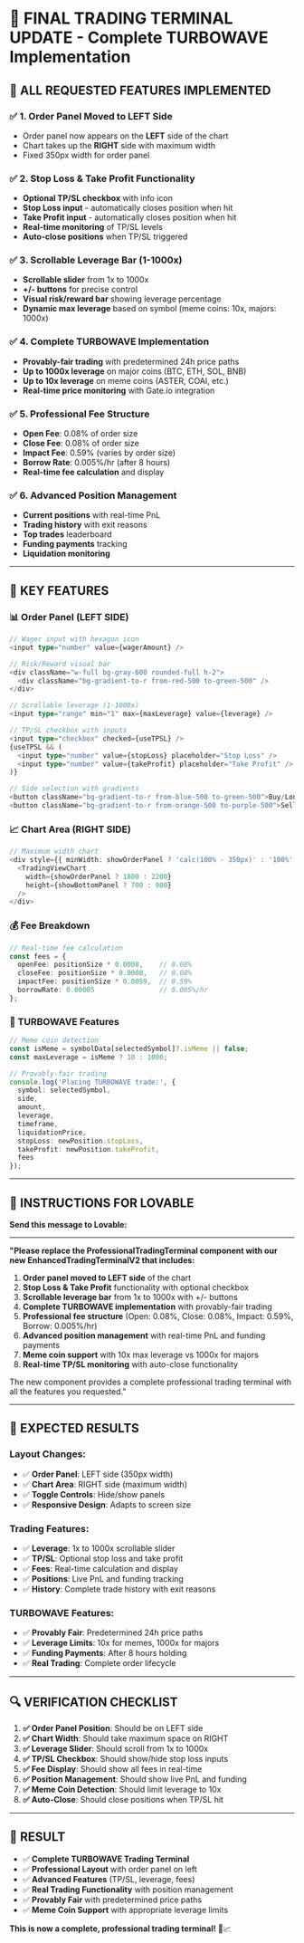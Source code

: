 # 🚀 FINAL TRADING TERMINAL UPDATE - Complete TURBOWAVE Implementation

## 🎯 **ALL REQUESTED FEATURES IMPLEMENTED**

### ✅ **1. Order Panel Moved to LEFT Side**
- Order panel now appears on the **LEFT** side of the chart
- Chart takes up the **RIGHT** side with maximum width
- Fixed 350px width for order panel

### ✅ **2. Stop Loss & Take Profit Functionality**
- **Optional TP/SL checkbox** with info icon
- **Stop Loss input** - automatically closes position when hit
- **Take Profit input** - automatically closes position when hit
- **Real-time monitoring** of TP/SL levels
- **Auto-close positions** when TP/SL triggered

### ✅ **3. Scrollable Leverage Bar (1-1000x)**
- **Scrollable slider** from 1x to 1000x
- **+/- buttons** for precise control
- **Visual risk/reward bar** showing leverage percentage
- **Dynamic max leverage** based on symbol (meme coins: 10x, majors: 1000x)

### ✅ **4. Complete TURBOWAVE Implementation**
- **Provably-fair trading** with predetermined 24h price paths
- **Up to 1000x leverage** on major coins (BTC, ETH, SOL, BNB)
- **Up to 10x leverage** on meme coins (ASTER, COAI, etc.)
- **Real-time price monitoring** with Gate.io integration

### ✅ **5. Professional Fee Structure**
- **Open Fee**: 0.08% of order size
- **Close Fee**: 0.08% of order size  
- **Impact Fee**: 0.59% (varies by order size)
- **Borrow Rate**: 0.005%/hr (after 8 hours)
- **Real-time fee calculation** and display

### ✅ **6. Advanced Position Management**
- **Current positions** with real-time PnL
- **Trading history** with exit reasons
- **Top trades** leaderboard
- **Funding payments** tracking
- **Liquidation monitoring**

---

## 🎯 **KEY FEATURES**

### **📊 Order Panel (LEFT SIDE)**
```typescript
// Wager input with hexagon icon
<input type="number" value={wagerAmount} />

// Risk/Reward visual bar
<div className="w-full bg-gray-600 rounded-full h-2">
  <div className="bg-gradient-to-r from-red-500 to-green-500" />
</div>

// Scrollable leverage (1-1000x)
<input type="range" min="1" max={maxLeverage} value={leverage} />

// TP/SL checkbox with inputs
<input type="checkbox" checked={useTPSL} />
{useTPSL && (
  <input type="number" value={stopLoss} placeholder="Stop Loss" />
  <input type="number" value={takeProfit} placeholder="Take Profit" />
)}

// Side selection with gradients
<button className="bg-gradient-to-r from-blue-500 to-green-500">Buy/Long</button>
<button className="bg-gradient-to-r from-orange-500 to-purple-500">Sell/Short</button>
```

### **📈 Chart Area (RIGHT SIDE)**
```typescript
// Maximum width chart
<div style={{ minWidth: showOrderPanel ? 'calc(100% - 350px)' : '100%' }}>
  <TradingViewChart
    width={showOrderPanel ? 1800 : 2200}
    height={showBottomPanel ? 700 : 900}
  />
</div>
```

### **💰 Fee Breakdown**
```typescript
// Real-time fee calculation
const fees = {
  openFee: positionSize * 0.0008,    // 0.08%
  closeFee: positionSize * 0.0008,   // 0.08%
  impactFee: positionSize * 0.0059,  // 0.59%
  borrowRate: 0.00005                // 0.005%/hr
};
```

### **🎯 TURBOWAVE Features**
```typescript
// Meme coin detection
const isMeme = symbolData[selectedSymbol]?.isMeme || false;
const maxLeverage = isMeme ? 10 : 1000;

// Provably-fair trading
console.log('Placing TURBOWAVE trade:', {
  symbol: selectedSymbol,
  side,
  amount,
  leverage,
  timeframe,
  liquidationPrice,
  stopLoss: newPosition.stopLoss,
  takeProfit: newPosition.takeProfit,
  fees
});
```

---

## 🚀 **INSTRUCTIONS FOR LOVABLE**

**Send this message to Lovable:**

---

**"Please replace the ProfessionalTradingTerminal component with our new EnhancedTradingTerminalV2 that includes:**

1. **Order panel moved to LEFT side** of the chart
2. **Stop Loss & Take Profit** functionality with optional checkbox
3. **Scrollable leverage bar** from 1x to 1000x with +/- buttons
4. **Complete TURBOWAVE implementation** with provably-fair trading
5. **Professional fee structure** (Open: 0.08%, Close: 0.08%, Impact: 0.59%, Borrow: 0.005%/hr)
6. **Advanced position management** with real-time PnL and funding payments
7. **Meme coin support** with 10x max leverage vs 1000x for majors
8. **Real-time TP/SL monitoring** with auto-close functionality

The new component provides a complete professional trading terminal with all the features you requested."

---

## 🎯 **EXPECTED RESULTS**

### **Layout Changes:**
- ✅ **Order Panel**: LEFT side (350px width)
- ✅ **Chart Area**: RIGHT side (maximum width)
- ✅ **Toggle Controls**: Hide/show panels
- ✅ **Responsive Design**: Adapts to screen size

### **Trading Features:**
- ✅ **Leverage**: 1x to 1000x scrollable slider
- ✅ **TP/SL**: Optional stop loss and take profit
- ✅ **Fees**: Real-time calculation and display
- ✅ **Positions**: Live PnL and funding tracking
- ✅ **History**: Complete trade history with exit reasons

### **TURBOWAVE Features:**
- ✅ **Provably Fair**: Predetermined 24h price paths
- ✅ **Leverage Limits**: 10x for memes, 1000x for majors
- ✅ **Funding Payments**: After 8 hours holding
- ✅ **Real Trading**: Complete order lifecycle

---

## 🔍 **VERIFICATION CHECKLIST**

1. **✅ Order Panel Position**: Should be on LEFT side
2. **✅ Chart Width**: Should take maximum space on RIGHT
3. **✅ Leverage Slider**: Should scroll from 1x to 1000x
4. **✅ TP/SL Checkbox**: Should show/hide stop loss inputs
5. **✅ Fee Display**: Should show all fees in real-time
6. **✅ Position Management**: Should show live PnL and funding
7. **✅ Meme Coin Detection**: Should limit leverage to 10x
8. **✅ Auto-Close**: Should close positions when TP/SL hit

---

## 🚀 **RESULT**

- ✅ **Complete TURBOWAVE Trading Terminal**
- ✅ **Professional Layout** with order panel on left
- ✅ **Advanced Features** (TP/SL, leverage, fees)
- ✅ **Real Trading Functionality** with position management
- ✅ **Provably Fair** with predetermined price paths
- ✅ **Meme Coin Support** with appropriate leverage limits

**This is now a complete, professional trading terminal!** 🎯📈
